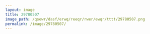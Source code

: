 ```yaml
---
layout: image
title: 29780507
image_path: /qsewr/dasf/erwq/reeqr/rwer/ewqr/tttt/29780507.png
permalink: /image/29780507/
---
```


